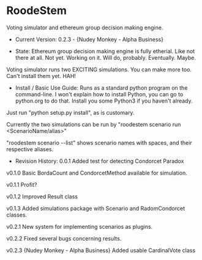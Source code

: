 # RoodeStem
Voting simulator and ethereum group decision making engine.

* Current Version: 0.2.3 - {Nudey Monkey - Alpha Business}

* State: Ethereum group decision making engine is fully etherial. Like not there at all. Not yet. Working on it. Will do, probably. Eventually. Maybe.

Voting simulator runs two EXCITING simulations. You can make more too. Can't install them yet. HAH!

* Install / Basic Use Guide: Runs as a standard python program on the command-line. I won't explain how to install Python, you can go to python.org to do that. Install you some Python3 if you haven't already.

Just run "python setup.py install", as is customary.

Currently the two simulations can be run by "roodestem scenario run \<ScenarioName/alias\>"

"roodestem scenario --list" shows scenario names with spaces, and their respective aliases. 

* Revision History: 
0.0.1           Added test for detecting Condorcet Paradox

v0.1.0          Basic BordaCount and CondorcetMethod available for simulation.

v0.1.1          Profit?

v0.1.2          Improved Result class

v0.1.3          Added simulations package with Scenario and RadomCondorcet classes.

v0.2.1          New system for implementing scenarios as plugins.

v0.2.2          Fixed several bugs concerning results.

v0.2.3          {Nudey Monkey - Alpha Business}          Added usable CardinalVote class 

